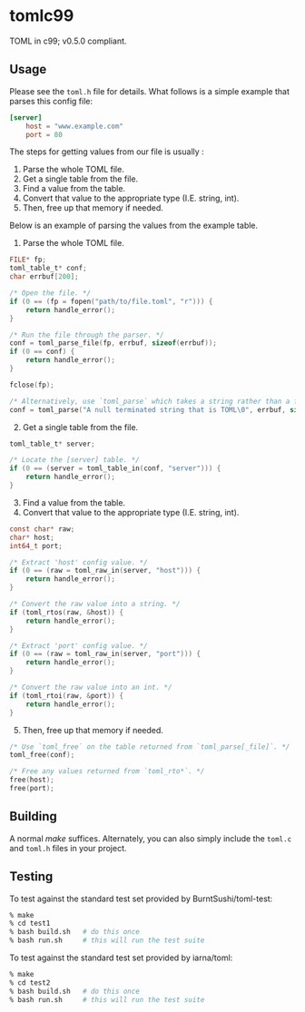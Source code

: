 # tomlc99

TOML in c99; v0.5.0 compliant.

## Usage

Please see the `toml.h` file for details. What follows is a simple example that
parses this config file:

```toml
[server]
	host = "www.example.com"
	port = 80
```

The steps for getting values from our file is usually :

1. Parse the whole TOML file.
2. Get a single table from the file.
3. Find a value from the table.
4. Convert that value to the appropriate type (I.E. string, int).
5. Then, free up that memory if needed.

Below is an example of parsing the values from the example table.

1. Parse the whole TOML file.

```c
FILE* fp;
toml_table_t* conf;
char errbuf[200];

/* Open the file. */
if (0 == (fp = fopen("path/to/file.toml", "r"))) {
	return handle_error();
}

/* Run the file through the parser. */
conf = toml_parse_file(fp, errbuf, sizeof(errbuf));
if (0 == conf) {
	return handle_error();
}

fclose(fp);

/* Alternatively, use `toml_parse` which takes a string rather than a file. */
conf = toml_parse("A null terminated string that is TOML\0", errbuf, sizeof(errbuf);
```

2. Get a single table from the file.

```c
toml_table_t* server;

/* Locate the [server] table. */
if (0 == (server = toml_table_in(conf, "server"))) {
	return handle_error();
}
```

3. Find a value from the table.
4. Convert that value to the appropriate type (I.E. string, int).

```c
const char* raw;
char* host;
int64_t port;

/* Extract 'host' config value. */
if (0 == (raw = toml_raw_in(server, "host"))) {
	return handle_error();
}

/* Convert the raw value into a string. */
if (toml_rtos(raw, &host)) {
	return handle_error();
}

/* Extract 'port' config value. */
if (0 == (raw = toml_raw_in(server, "port"))) {
	return handle_error();
}

/* Convert the raw value into an int. */
if (toml_rtoi(raw, &port)) {
	return handle_error();
}
```

5. Then, free up that memory if needed.

```c
/* Use `toml_free` on the table returned from `toml_parse[_file]`. */
toml_free(conf);

/* Free any values returned from `toml_rto*`. */
free(host);
free(port);
```

## Building

A normal *make* suffices. Alternately, you can also simply include the
`toml.c` and `toml.h` files in your project.

## Testing

To test against the standard test set provided by BurntSushi/toml-test:

```sh
% make
% cd test1
% bash build.sh   # do this once
% bash run.sh     # this will run the test suite
```


To test against the standard test set provided by iarna/toml:

```sh
% make
% cd test2
% bash build.sh   # do this once
% bash run.sh     # this will run the test suite
```
